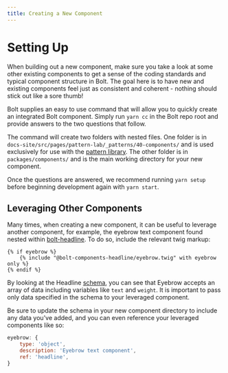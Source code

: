 ```yaml
---
title: Creating a New Component
---
```


# Setting Up

When building out a new component, make sure you take a look at some other existing components to get a sense of the coding standards and typical component structure in Bolt. The goal here is to have new and existing components feel just as consistent and coherent - nothing should stick out like a sore thumb!

Bolt supplies an easy to use command that will allow you to quickly create an integrated Bolt component. Simply run `yarn cc` in the Bolt repo root and provide answers to the two questions that follow.

The command will create two folders with nested files. One folder is in `docs-site/src/pages/pattern-lab/_patterns/40-components/` and is used exclusively for use with the [pattern library](https://boltdesignsystem.com/pattern-lab/?p=components-overview). The other folder is in `packages/components/` and is the main working directory for your new component.

Once the questions are answered, we recommend running `yarn setup` before beginning development again with `yarn start`.

## Leveraging Other Components

Many times, when creating a new component, it can be useful to leverage another component, for example, the eyebrow text component found nested within [bolt-headline](https://boltdesignsystem.com/pattern-lab/?p=viewall-components-headline). To do so, include the relevant twig markup:

```twig
{% if eyebrow %}
    {% include "@bolt-components-headline/eyebrow.twig" with eyebrow only %}
{% endif %}
```

By looking at the Headline [schema](https://boltdesignsystem.com/pattern-lab/?p=viewall-components-headline), you can see that Eyebrow accepts an array of data including variables like `text` and `weight`. It is important to pass only data specified in the schema to your leveraged component.

Be sure to update the schema in your new component directory to include any data you've added, and you can even reference your leveraged components like so:

```js
eyebrow: {
    type: 'object',
    description: 'Eyebrow text component',
    ref: 'headline',
}
```
